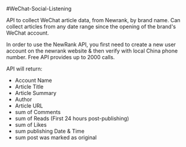 #WeChat-Social-Listening

API to collect WeChat article data, from Newrank, by brand name. Can collect articles from any date range since the opening of the brand's WeChat account.

In order to use the NewRank API, you first need to create a new user account on the newrank website & then verify with local China phone number. Free API provides up to 2000 calls. 

API will return: 

- Account Name 
- Article Title
- Article Summary
- Author
- Article URL
- sum of Comments 
- sum of Reads (First 24 hours post-publishing)
- sum of Likes
- sum publishing Date & Time 
- sum post was marked as original 
